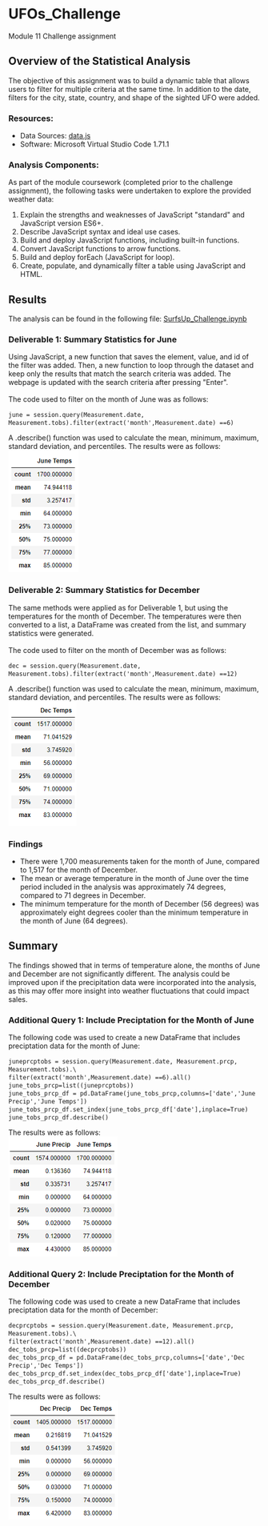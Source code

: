 # UFOs_Challenge
Module 11 Challenge assignment

## Overview of the Statistical Analysis
The objective of this assignment was to build a dynamic table that allows users to filter for multiple criteria at the same time. In addition to the date, filters for the city, state, country, and shape of the sighted UFO were added.
### Resources:
- Data Sources: [data.js](https://github.com/banasibb/surfs_up/blob/7ffb5581e784e225a4126853e1fe9df2e37737af/hawaii.sqlite)
- Software: Microsoft Virtual Studio Code 1.71.1
### Analysis Components:
As part of the module coursework (completed prior to the challenge assignment), the following tasks were undertaken to explore the provided weather data:
1. Explain the strengths and weaknesses of JavaScript "standard" and JavaScript version ES6+.
2. Describe JavaScript syntax and ideal use cases.
3. Build and deploy JavaScript functions, including built-in functions.
4. Convert JavaScript functions to arrow functions.
5. Build and deploy forEach (JavaScript for loop).
6. Create, populate, and dynamically filter a table using JavaScript and HTML.
## Results
The analysis can be found in the following file: [SurfsUp_Challenge.ipynb](https://github.com/banasibb/surfs_up/blob/79544847a49a8c16ff56379493862b2f54435fce/SurfsUp_Challenge.ipynb)<br />
### Deliverable 1: Summary Statistics for June
Using JavaScript, a new function that saves the element, value, and id of the filter was added. Then, a new function to loop through the dataset and keep only the results that match the search criteria was added. The webpage is updated with the search criteria after pressing "Enter".<br />
<br />The code used to filter on the month of June was as follows: <br />
 ```
june = session.query(Measurement.date, Measurement.tobs).filter(extract('month',Measurement.date) ==6)
  ```
A .describe() function was used to calculate the mean, minimum, maximum, standard deviation, and percentiles. The results were as follows:<br />
![June_Temps](https://github.com/banasibb/surfs_up/blob/7ffb5581e784e225a4126853e1fe9df2e37737af/Resources/June_Summary_Stats.png)
### Deliverable 2: Summary Statistics for December
The same methods were applied as for Deliverable 1, but using the temperatures for the month of December. The temperatures were then converted to a list, a DataFrame was created from the list, and summary statistics were generated.<br />
<br />The code used to filter on the month of December was as follows: <br />
 ```
dec = session.query(Measurement.date, Measurement.tobs).filter(extract('month',Measurement.date) ==12)
  ```
A .describe() function was used to calculate the mean, minimum, maximum, standard deviation, and percentiles. The results were as follows:<br />
![Dec_Temps](https://github.com/banasibb/surfs_up/blob/7ffb5581e784e225a4126853e1fe9df2e37737af/Resources/Dec_Summary_Stats.png)
### Findings
- There were 1,700 measurements taken for the month of June, compared to 1,517 for the month of December. 
- The mean or average temperature in the month of June over the time period included in the analysis was approximately 74 degrees, compared to 71 degrees in December. 
- The minimum temperature for the month of December (56 degrees) was approximately eight degrees cooler than the minimum temperature in the month of June (64 degrees). 
## Summary
The findings showed that in terms of temperature alone, the months of June and December are not significantly different. The analysis could be improved upon if the precipitation data were incorporated into the analysis, as this may offer more insight into weather fluctuations that could impact sales.
### Additional Query 1: Include Preciptation for the Month of June
The following code was used to create a new DataFrame that includes preciptation data for the month of June: <br />
 ```
juneprcptobs = session.query(Measurement.date, Measurement.prcp, Measurement.tobs).\
filter(extract('month',Measurement.date) ==6).all()
june_tobs_prcp=list((juneprcptobs))
june_tobs_prcp_df = pd.DataFrame(june_tobs_prcp,columns=['date','June Precip','June Temps'])
june_tobs_prcp_df.set_index(june_tobs_prcp_df['date'],inplace=True)
june_tobs_prcp_df.describe()
  ```
The results were as follows:<br />
![June_Rainfall_Temps](https://github.com/banasibb/surfs_up/blob/698ab82178b4b63a6e83a6437ea81a21571ab32a/Resources/June_Summary_Rainfall_Temps.png)
### Additional Query 2: Include Preciptation for the Month of December
The following code was used to create a new DataFrame that includes preciptation data for the month of December: <br />
 ```
decprcptobs = session.query(Measurement.date, Measurement.prcp, Measurement.tobs).\
filter(extract('month',Measurement.date) ==12).all()
dec_tobs_prcp=list((decprcptobs))
dec_tobs_prcp_df = pd.DataFrame(dec_tobs_prcp,columns=['date','Dec Precip','Dec Temps'])
dec_tobs_prcp_df.set_index(dec_tobs_prcp_df['date'],inplace=True)
dec_tobs_prcp_df.describe()
  ```
The results were as follows:<br />
![Dec_Rainfall_Temps](https://github.com/banasibb/surfs_up/blob/caa087ca758b76a02a0931f46d9ed8901bc466af/Resources/Dec_Summary_Rainfall_Temps.png)

